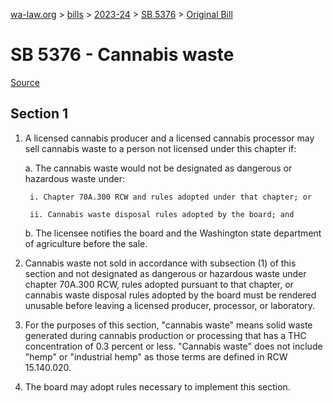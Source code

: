 [wa-law.org](/) > [bills](/bills/) > [2023-24](/bills/2023-24) > [SB 5376](/bills/2023-24/sb/5376/) > [Original Bill](/bills/2023-24/sb/5376/1/)

# SB 5376 - Cannabis waste

[Source](http://lawfilesext.leg.wa.gov/biennium/2023-24/Pdf/Bills/Senate%20Bills/5376.pdf)

## Section 1
1. A licensed cannabis producer and a licensed cannabis processor may sell cannabis waste to a person not licensed under this chapter if:

    a. The cannabis waste would not be designated as dangerous or hazardous waste under:

        i. Chapter 70A.300 RCW and rules adopted under that chapter; or

        ii. Cannabis waste disposal rules adopted by the board; and

    b. The licensee notifies the board and the Washington state department of agriculture before the sale.

2. Cannabis waste not sold in accordance with subsection (1) of this section and not designated as dangerous or hazardous waste under chapter 70A.300 RCW, rules adopted pursuant to that chapter, or cannabis waste disposal rules adopted by the board must be rendered unusable before leaving a licensed producer, processor, or laboratory.

3. For the purposes of this section, "cannabis waste" means solid waste generated during cannabis production or processing that has a THC concentration of 0.3 percent or less. "Cannabis waste" does not include "hemp" or "industrial hemp" as those terms are defined in RCW 15.140.020.

4. The board may adopt rules necessary to implement this section.
